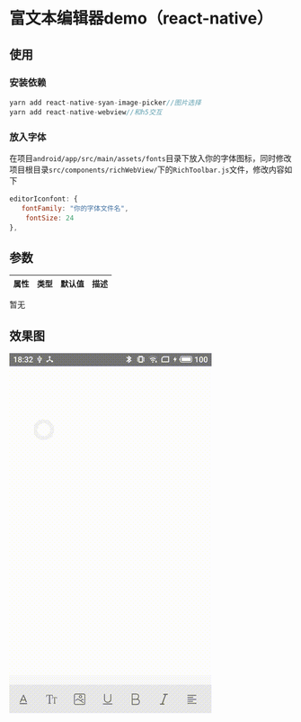 <!--
 * @Descripttion: 
 * @version: 
 * @Author: liyamei
 * @Date: 2019-11-13 18:40:00
 * @LastEditors: liyamei
 * @LastEditTime: 2019-11-13 18:56:50
 -->
# 富文本编辑器demo（react-native）
## 使用

### 安装依赖

```JavaScript
yarn add react-native-syan-image-picker//图片选择
yarn add react-native-webview//和h5交互
```

### 放入字体
在项目`android/app/src/main/assets/fonts`目录下放入你的字体图标，同时修改项目根目录`src/components/richWebView/`下的`RichToolbar.js`文件，修改内容如下

```JavaScript
editorIconfont: {
   fontFamily: "你的字体文件名",
    fontSize: 24
},
```

## 参数

属性     | 类型|默认值     | 描述
-------- | -----| -----| -----
暂无
## 效果图
![效果图](src/assets/images/1573641462949.gif)
